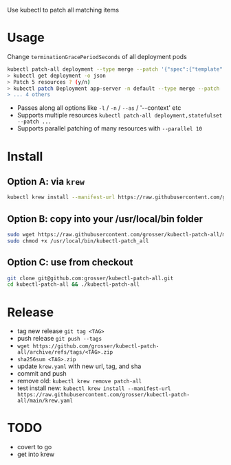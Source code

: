 Use kubectl to patch all matching items

# Usage

Change `terminationGracePeriodSeconds` of all deployment pods

```bash
kubectl patch-all deployment --type merge --patch '{"spec":{"template":{"spec":{"terminationGracePeriodSeconds":0}}}}'
> kubectl get deployment -o json
> Patch 5 resources ? (y/n)
> kubectl patch Deployment app-server -n default --type merge --patch '{"spec":{"template":{"spec":{"terminationGracePeriodSeconds":0}}}}
> ... 4 others
```

- Passes along all options like `-l` / `-n` / `--as` / '--context' etc
- Supports multiple resources `kubectl patch-all deployment,statefulset --patch ...`
- Supports parallel patching of many resources with `--parallel 10`

# Install

## Option A: via `krew`

```bash
kubectl krew install --manifest-url https://raw.githubusercontent.com/grosser/kubectl-patch-all/main/krew.yaml
```

## Option B: copy into your /usr/local/bin folder

```bash
sudo wget https://raw.githubusercontent.com/grosser/kubectl-patch-all/main/kubectl-patch-all -O /usr/local/bin/kubectl-patch_all
sudo chmod +x /usr/local/bin/kubectl-patch_all
```

## Option C: use from checkout

```bash
git clone git@github.com:grosser/kubectl-patch-all.git
cd kubectl-patch-all && ./kubectl-patch-all
```

# Release

- tag new release `git tag <TAG>`
- push release `git push --tags`
- `wget https://github.com/grosser/kubectl-patch-all/archive/refs/tags/<TAG>.zip`
- `sha256sum <TAG>.zip`
- update `krew.yaml` with new url, tag, and sha
- commit and push
- remove old: `kubectl krew remove patch-all`
- test install new: `kubectl krew install --manifest-url https://raw.githubusercontent.com/grosser/kubectl-patch-all/main/krew.yaml`

# TODO

- covert to go
- get into krew
